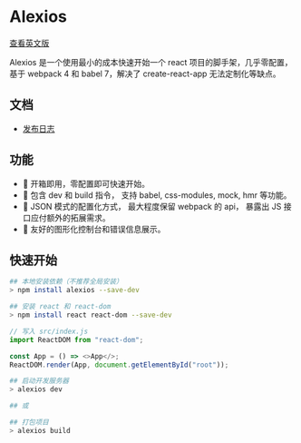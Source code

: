 # Alexios

[查看英文版](./README.md)

Alexios 是一个使用最小的成本快速开始一个 react 项目的脚手架，几乎零配置，基于 webpack 4 和 babel 7，解决了 create-react-app 无法定制化等缺点。

## 文档

- [发布日志](./CHANGELOG.md)

## 功能

- 🌟 开箱即用，零配置即可快速开始。
- 🌟 包含 dev 和 build 指令， 支持 babel, css-modules, mock, hmr 等功能。
- 🌟 JSON 模式的配置化方式， 最大程度保留 webpack 的 api， 暴露出 JS 接口应付额外的拓展需求。
- 🌟 友好的图形化控制台和错误信息展示。

## 快速开始

```bash
## 本地安装依赖（不推荐全局安装）
> npm install alexios --save-dev
```

```bash
## 安装 react 和 react-dom
> npm install react react-dom --save-dev
```

```javascript
// 写入 src/index.js
import ReactDOM from "react-dom";

const App = () => <>App</>;
ReactDOM.render(App, document.getElementById("root"));
```

```bash
## 启动开发服务器
> alexios dev

## 或

## 打包项目
> alexios build
```
